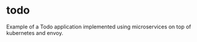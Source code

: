 # todo
Example of a Todo application implemented using microservices on top of kubernetes and envoy.
